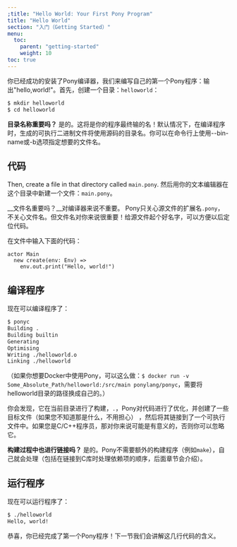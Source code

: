 ```yaml
---
;title: "Hello World: Your First Pony Program"
title: "Hello World"
section: "入门（Getting Started）"
menu:
  toc:
    parent: "getting-started"
    weight: 10
toc: true
---
```

<!-- Now that you've successfully installed the Pony compiler, let's start programming! Our first program will be a very traditional one. We're going to print "Hello, world!". First, create a directory called `helloworld`: -->
你已经成功的安装了Pony编译器，我们来编写自己的第一个Pony程序：输出"hello,world!"。首先，创建一个目录：`helloworld`：

```bash
$ mkdir helloworld
$ cd helloworld
```

<!-- __Does the name of the directory matter?__ Yes, it does. It's the name of your program! By default when your program is compiled, the resulting executable binary will have the same name as the directory your program lives in. You can also set the name using the --bin-name or -b options on the command line. -->
__目录名称重要吗？__ 是的。这将是你的程序最终输的名！默认情况下，在编译程序时，生成的可执行二进制文件将使用源码的目录名。你可以在命令行上使用--bin-name或-b选项指定想要的文件名。

<!-- ## The code -->
## 代码

Then, create a file in that directory called `main.pony`.
然后用你的文本编辑器在这个目录中新建一个文件：`main.pony`。

<!-- __Does the name of the file matter?__ Not to the compiler, no. Pony doesn't care about filenames other than that they end in `.pony`. But it might matter to you! By giving files good names, it can be easier to find the code you're looking for later. -->
__文件名重要吗？__对编译器来说不重要。 Pony只关心源文件的扩展名`.pony`，不关心文件名。但文件名对你来说很重要！给源文件起个好名字，可以方便以后定位代码。

<!-- In your file, put the following code: -->
在文件中输入下面的代码：

```pony
actor Main
  new create(env: Env) =>
    env.out.print("Hello, world!")
```

<!-- ## Compiling the program -->
## 编译程序

<!-- Now compile it: -->
现在可以编译程序了：

```bash
$ ponyc
Building .
Building builtin
Generating
Optimising
Writing ./helloworld.o
Linking ./helloworld
```

<!-- (If you're using Docker, you'd write something like `$ docker run -v Some_Absolute_Path/helloworld:/src/main ponylang/ponyc`, depending of course on what the absolute path to your `helloworld` directory is.) -->
（如果你想要Docker中使用Pony，可以这么做：`$ docker run -v Some_Absolute_Path/helloworld:/src/main ponylang/ponyc`，需要将helloworld目录的路径换成自己的。）

<!-- Look at that! It built the current directory, `.`, plus the stuff that is built into Pony, `builtin`, it generated some code, optimised it, created an object file (don't worry if you don't know what that is), and linked it into an executable with whatever libraries were needed. If you're a C/C++ programmer, that will all make sense to you, otherwise, it probably won't, but that's ok, you can ignore it. -->
你会发现，它在当前目录进行了构建，`.`，Pony对代码进行了优化，并创建了一些目标文件（如果您不知道那是什么，不用担心） ，然后将其链接到了一个可执行文件中。如果您是C/C++程序员，那对你来说可能是有意义的，否则你可以忽略它。

<!-- __Wait, it linked too?__ Yes. You won't need a build system (like `make`) for Pony. It handles that for you (including handling the order of dependencies when you link to C libraries, but we'll get to that later). -->
__构建过程中也进行链接吗？__ 是的。Pony不需要额外的构建程序（例如`make`），自己就会处理（包括在链接到C库时处理依赖项的顺序，后面章节会介绍）。

<!-- ## Running the program -->
## 运行程序

<!-- Now we can run the program: -->
现在可以运行程序了：

```bash
$ ./helloworld
Hello, world!
```

<!-- Congratulations, you've written your first Pony program! Next, we'll explain what some of that code does. -->
恭喜，你已经完成了第一个Pony程序！下一节我们会讲解这几行代码的含义。
